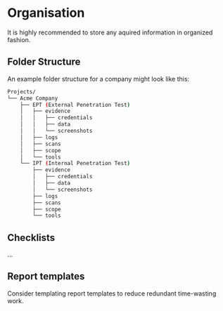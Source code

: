 # Organisation

It is highly recommended to store any aquired information in organized fashion.

## Folder Structure

An example folder structure for a company might look like this:

```sh
Projects/
└── Acme Company
    ├── EPT (External Penetration Test)
    │   ├── evidence
    │   │   ├── credentials
    │   │   ├── data
    │   │   └── screenshots
    │   ├── logs
    │   ├── scans
    │   ├── scope
    │   └── tools
    └── IPT (Internal Penetration Test)
        ├── evidence
        │   ├── credentials
        │   ├── data
        │   └── screenshots
        ├── logs
        ├── scans
        ├── scope
        └── tools
```

## Checklists

...

## Report templates

Consider templating report templates to reduce redundant time-wasting work.
